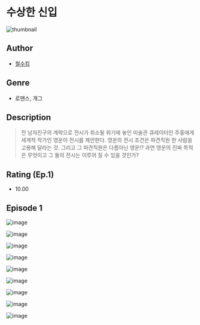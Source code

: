 # 수상한 신입
![thumbnail](https://image-comic.pstatic.net/user_contents_data/challenge_comic/2023/05/25/306846/upload_7149290932091314787_480x623.jpeg)

## Author
- [철수킴](https://comic.naver.com/artistTitle?id=306846)

## Genre
- 로맨스, 개그

## Description
> 전 남자친구의 계략으로 전시가 취소될 위기에 놓인 미술관 큐레이터인 주홍에게 세계적 작가인 영운이 전시를 제안한다. 영운의 전시 조건은 파견직원 한 사람을 고용해 달라는 것. 그리고 그 파견직원은 다름아닌 영운!? 과연 영운의 진짜 목적은 무엇이고 그 둘의 전시는 이루어 질 수 있을 것인가?


## Rating (Ep.1)
- 10.00

## Episode 1
![image](https://image-comic.pstatic.net/user_contents_data/challenge_comic/2023/05/25/306846/upload_4063765496483635511.jpeg)

![image](https://image-comic.pstatic.net/user_contents_data/challenge_comic/2023/05/25/306846/upload_4121979354411906610.jpeg)

![image](https://image-comic.pstatic.net/user_contents_data/challenge_comic/2023/05/25/306846/upload_7234017291521963063.jpeg)

![image](https://image-comic.pstatic.net/user_contents_data/challenge_comic/2023/05/25/306846/upload_7147884647326889062.jpeg)

![image](https://image-comic.pstatic.net/user_contents_data/challenge_comic/2023/05/25/306846/upload_7162471877535216996.jpeg)

![image](https://image-comic.pstatic.net/user_contents_data/challenge_comic/2023/05/25/306846/upload_7363720948817671990.jpeg)

![image](https://image-comic.pstatic.net/user_contents_data/challenge_comic/2023/05/25/306846/upload_7306634536981783396.jpeg)

![image](https://image-comic.pstatic.net/user_contents_data/challenge_comic/2023/05/25/306846/upload_7306352860241932341.jpeg)

![image](https://image-comic.pstatic.net/user_contents_data/challenge_comic/2023/05/25/306846/upload_7234576749750870373.jpeg)
